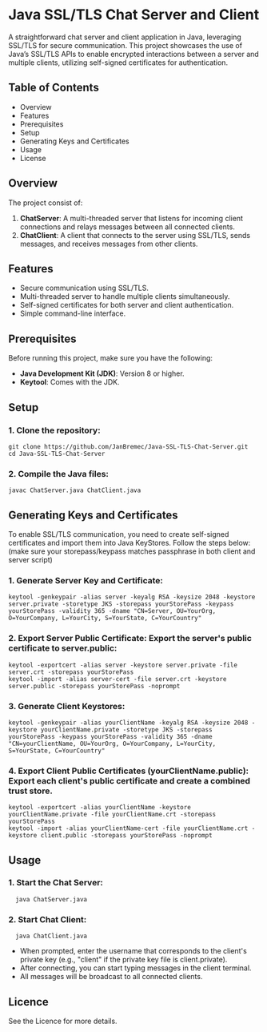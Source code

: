# Java SSL/TLS Chat Server and Client
A straightforward chat server and client application in Java, leveraging SSL/TLS for secure communication. This project showcases the use of Java’s SSL/TLS APIs to enable encrypted interactions between a server and multiple clients, utilizing self-signed certificates for authentication.

## Table of Contents
  - Overview
  - Features
  - Prerequisites
  - Setup
  - Generating Keys and Certificates
  - Usage
  - License

## Overview
The project consist of:
 1. **ChatServer**: A multi-threaded server that listens for incoming client connections and relays messages between all connected clients.
 2. **ChatClient**: A client that connects to the server using SSL/TLS, sends messages, and receives messages from other clients.

## Features
  - Secure communication using SSL/TLS.
  - Multi-threaded server to handle multiple clients simultaneously.
  - Self-signed certificates for both server and client authentication.
  - Simple command-line interface.

## Prerequisites
Before running this project, make sure you have the following:
  - **Java Development Kit (JDK)**: Version 8 or higher.
  - **Keytool**: Comes with the JDK.

## Setup
  ### 1. Clone the repository:
    git clone https://github.com/JanBremec/Java-SSL-TLS-Chat-Server.git
    cd Java-SSL-TLS-Chat-Server

  ### 2. Compile the Java files:
    javac ChatServer.java ChatClient.java

## Generating Keys and Certificates
  To enable SSL/TLS communication, you need to create self-signed certificates and import them into Java KeyStores. Follow the steps below:
  (make sure your storepass/keypass matches passphrase in both client and server script)
  ### 1. Generate Server Key and Certificate:
    keytool -genkeypair -alias server -keyalg RSA -keysize 2048 -keystore server.private -storetype JKS -storepass yourStorePass -keypass yourStorePass -validity 365 -dname "CN=Server, OU=YourOrg, O=YourCompany, L=YourCity, S=YourState, C=YourCountry"

### 2. Export Server Public Certificate: Export the server's public certificate to server.public:
    keytool -exportcert -alias server -keystore server.private -file server.crt -storepass yourStorePass
    keytool -import -alias server-cert -file server.crt -keystore server.public -storepass yourStorePass -noprompt

### 3. Generate Client Keystores:
    keytool -genkeypair -alias yourClientName -keyalg RSA -keysize 2048 -keystore yourClientName.private -storetype JKS -storepass yourStorePass -keypass yourStorePass -validity 365 -dname "CN=yourClientName, OU=YourOrg, O=YourCompany, L=YourCity, S=YourState, C=YourCountry"

### 4. Export Client Public Certificates (yourClientName.public): Export each client's public certificate and create a combined trust store.
    keytool -exportcert -alias yourClientName -keystore yourClientName.private -file yourClientName.crt -storepass yourStorePass
    keytool -import -alias yourClientName-cert -file yourClientName.crt -keystore client.public -storepass yourStorePass -noprompt

## Usage
  ### 1. Start the Chat Server:
      java ChatServer.java
      
  ### 2. Start Chat Client:
      java ChatClient.java
      
  - When prompted, enter the username that corresponds to the client's private key (e.g., "client" if the private key file is client.private).
  - After connecting, you can start typing messages in the client terminal.
  - All messages will be broadcast to all connected clients.
    
## Licence
  See the Licence for more details.
